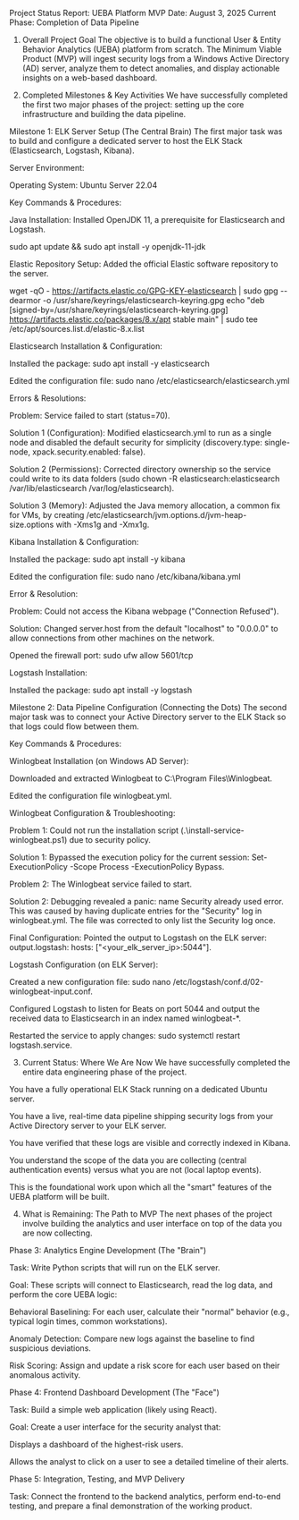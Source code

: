 Project Status Report: UEBA Platform MVP
Date: August 3, 2025
Current Phase: Completion of Data Pipeline

1. Overall Project Goal
The objective is to build a functional User & Entity Behavior Analytics (UEBA) platform from scratch. The Minimum Viable Product (MVP) will ingest security logs from a Windows Active Directory (AD) server, analyze them to detect anomalies, and display actionable insights on a web-based dashboard.

2. Completed Milestones & Key Activities
We have successfully completed the first two major phases of the project: setting up the core infrastructure and building the data pipeline.

Milestone 1: ELK Server Setup (The Central Brain)
The first major task was to build and configure a dedicated server to host the ELK Stack (Elasticsearch, Logstash, Kibana).

Server Environment:

Operating System: Ubuntu Server 22.04

Key Commands & Procedures:

Java Installation: Installed OpenJDK 11, a prerequisite for Elasticsearch and Logstash.

sudo apt update && sudo apt install -y openjdk-11-jdk

Elastic Repository Setup: Added the official Elastic software repository to the server.

wget -qO - https://artifacts.elastic.co/GPG-KEY-elasticsearch | sudo gpg --dearmor -o /usr/share/keyrings/elasticsearch-keyring.gpg
echo "deb [signed-by=/usr/share/keyrings/elasticsearch-keyring.gpg] https://artifacts.elastic.co/packages/8.x/apt stable main" | sudo tee /etc/apt/sources.list.d/elastic-8.x.list

Elasticsearch Installation & Configuration:

Installed the package: sudo apt install -y elasticsearch

Edited the configuration file: sudo nano /etc/elasticsearch/elasticsearch.yml

Errors & Resolutions:

Problem: Service failed to start (status=70).

Solution 1 (Configuration): Modified elasticsearch.yml to run as a single node and disabled the default security for simplicity (discovery.type: single-node, xpack.security.enabled: false).

Solution 2 (Permissions): Corrected directory ownership so the service could write to its data folders (sudo chown -R elasticsearch:elasticsearch /var/lib/elasticsearch /var/log/elasticsearch).

Solution 3 (Memory): Adjusted the Java memory allocation, a common fix for VMs, by creating /etc/elasticsearch/jvm.options.d/jvm-heap-size.options with -Xms1g and -Xmx1g.

Kibana Installation & Configuration:

Installed the package: sudo apt install -y kibana

Edited the configuration file: sudo nano /etc/kibana/kibana.yml

Error & Resolution:

Problem: Could not access the Kibana webpage ("Connection Refused").

Solution: Changed server.host from the default "localhost" to "0.0.0.0" to allow connections from other machines on the network.

Opened the firewall port: sudo ufw allow 5601/tcp

Logstash Installation:

Installed the package: sudo apt install -y logstash

Milestone 2: Data Pipeline Configuration (Connecting the Dots)
The second major task was to connect your Active Directory server to the ELK Stack so that logs could flow between them.

Key Commands & Procedures:

Winlogbeat Installation (on Windows AD Server):

Downloaded and extracted Winlogbeat to C:\Program Files\Winlogbeat.

Edited the configuration file winlogbeat.yml.

Winlogbeat Configuration & Troubleshooting:

Problem 1: Could not run the installation script (.\install-service-winlogbeat.ps1) due to security policy.

Solution 1: Bypassed the execution policy for the current session: Set-ExecutionPolicy -Scope Process -ExecutionPolicy Bypass.

Problem 2: The Winlogbeat service failed to start.

Solution 2: Debugging revealed a panic: name Security already used error. This was caused by having duplicate entries for the "Security" log in winlogbeat.yml. The file was corrected to only list the Security log once.

Final Configuration: Pointed the output to Logstash on the ELK server: output.logstash: hosts: ["<your_elk_server_ip>:5044"].

Logstash Configuration (on ELK Server):

Created a new configuration file: sudo nano /etc/logstash/conf.d/02-winlogbeat-input.conf.

Configured Logstash to listen for Beats on port 5044 and output the received data to Elasticsearch in an index named winlogbeat-*.

Restarted the service to apply changes: sudo systemctl restart logstash.service.

3. Current Status: Where We Are Now
We have successfully completed the entire data engineering phase of the project.

You have a fully operational ELK Stack running on a dedicated Ubuntu server.

You have a live, real-time data pipeline shipping security logs from your Active Directory server to your ELK server.

You have verified that these logs are visible and correctly indexed in Kibana.

You understand the scope of the data you are collecting (central authentication events) versus what you are not (local laptop events).

This is the foundational work upon which all the "smart" features of the UEBA platform will be built.

4. What is Remaining: The Path to MVP
The next phases of the project involve building the analytics and user interface on top of the data you are now collecting.

Phase 3: Analytics Engine Development (The "Brain")

Task: Write Python scripts that will run on the ELK server.

Goal: These scripts will connect to Elasticsearch, read the log data, and perform the core UEBA logic:

Behavioral Baselining: For each user, calculate their "normal" behavior (e.g., typical login times, common workstations).

Anomaly Detection: Compare new logs against the baseline to find suspicious deviations.

Risk Scoring: Assign and update a risk score for each user based on their anomalous activity.

Phase 4: Frontend Dashboard Development (The "Face")

Task: Build a simple web application (likely using React).

Goal: Create a user interface for the security analyst that:

Displays a dashboard of the highest-risk users.

Allows the analyst to click on a user to see a detailed timeline of their alerts.

Phase 5: Integration, Testing, and MVP Delivery

Task: Connect the frontend to the backend analytics, perform end-to-end testing, and prepare a final demonstration of the working product.